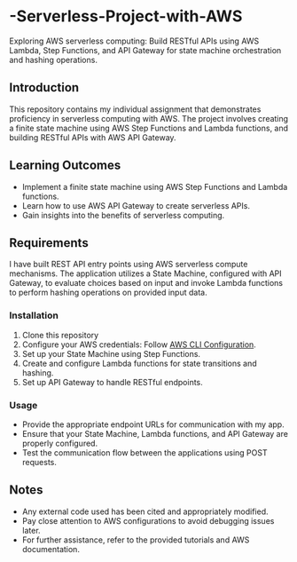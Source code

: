 # -Serverless-Project-with-AWS
Exploring AWS serverless computing: Build RESTful APIs using AWS Lambda, Step Functions, and API Gateway for state machine orchestration and hashing operations.

## Introduction
This repository contains my individual assignment that demonstrates proficiency in serverless computing with AWS. The project involves creating a finite state machine using AWS Step Functions and Lambda functions, and building RESTful APIs with AWS API Gateway.

## Learning Outcomes
- Implement a finite state machine using AWS Step Functions and Lambda functions.
- Learn how to use AWS API Gateway to create serverless APIs.
- Gain insights into the benefits of serverless computing.

## Requirements
I have built REST API entry points using AWS serverless compute mechanisms. The application utilizes a State Machine, configured with API Gateway, to evaluate choices based on input and invoke Lambda functions to perform hashing operations on provided input data.

### Installation
1. Clone this repository
2. Configure your AWS credentials: Follow [AWS CLI Configuration](https://docs.aws.amazon.com/cli/latest/userguide/cli-configure-quickstart.html).
3. Set up your State Machine using Step Functions.
4. Create and configure Lambda functions for state transitions and hashing.
5. Set up API Gateway to handle RESTful endpoints.

### Usage
- Provide the appropriate endpoint URLs for communication with my app.
- Ensure that your State Machine, Lambda functions, and API Gateway are properly configured.
- Test the communication flow between the applications using POST requests.

## Notes
- Any external code used has been cited and appropriately modified.
- Pay close attention to AWS configurations to avoid debugging issues later.
- For further assistance, refer to the provided tutorials and AWS documentation.
